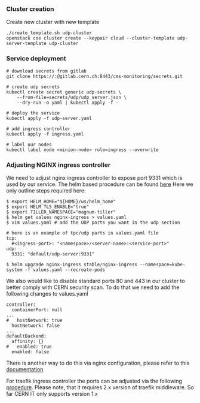 ### Cluster creation
Create new cluster with new template
```
./create_template.sh udp-cluster
openstack coe cluster create --keypair cloud --cluster-template udp-server-template udp-cluster
```

### Service deployment
```
# download secrets from gitlab
git clone https://:@gitlab.cern.ch:8443/cms-monitoring/secrets.git

# create udp secrets
kubectl create secret generic udp-secrets \
    --from-file=secrets/udp/udp_server.json \
    --dry-run -o yaml | kubectl apply -f -

# deploy the service
kubectl apply -f udp-server.yaml

# add ingress controller
kubectl apply -f ingress.yaml

# label our nodes
kubectl label node <minion-node> role=ingress --overwrite

```

### Adjusting NGINX ingress controller
We need to adjust nginx ingress controller to expose port 9331 which is used
by our service. The helm based procedure can be found
[here](https://clouddocs.web.cern.ch/containers/tutorials/lb.html#expose-tcp-ports-with-ingress)
Here we only outline steps required here:
```
$ export HELM_HOME="${HOME}/ws/helm_home"
$ export HELM_TLS_ENABLE="true"
$ export TILLER_NAMESPACE="magnum-tiller"
$ helm get values nginx-ingress > values.yaml
$ vim values.yaml # add the UDP ports you want in the udp section

# here is an example of tpc/udp parts in values.yaml file
tcp:
  #<ingress-port>: "<namespace>/<server-name>:<service-port>"
udp:
  9331: "default/udp-server:9331"

$ helm upgrade nginx-ingress stable/nginx-ingress --namespace=kube-system -f values.yaml --recreate-pods
```

We also would like to disable standard ports 80 and 443 in our cluster to
better comply with CERN security scan. To do that we need to add the following
changes to values.yaml
```
controller:
  containerPort: null
...
#   hostNetwork: true
  hostNetwork: false
...
defaultBackend:
  affinity: {}
#   enabled: true
  enabled: false
```


There is another way to do this via nginx configuration,
please refer to this
[documentation](https://github.com/kubernetes/ingress-nginx/blob/master/docs/user-guide/exposing-tcp-udp-services.md)

For traefik ingress controller the ports can be adjusted
via the following
[procedure](https://docs.traefik.io/routing/providers/kubernetes-crd/#kind-ingressroutetcp).
Please note, that it requires 2.x version of traefik middleware. So far
CERN IT only supports version 1.x
